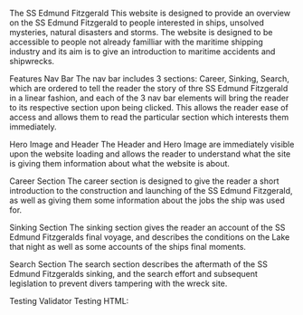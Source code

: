 The SS Edmund Fitzgerald
This website is designed to provide an overview on the SS Edmund Fitzgerald to people interested in ships, unsolved mysteries, natural disasters and storms. The website is designed to be accessible to people not already familliar with the maritime shipping industry and its aim is to give an introduction to maritime accidents and shipwrecks. 

Features
Nav Bar
The nav bar includes 3 sections: Career, Sinking, Search, which are ordered to tell the reader the story of thre SS Edmund Fitzgerald in a linear fashion, and each of the 3 nav bar elements will bring the reader to its respective section upon being clicked. This allows the reader ease of access and allows them to read the particular section which interests them immediately.

Hero Image and Header
The Header and Hero Image are immediately visible upon the website loading and allows the reader to understand what the site is giving them information about what the website is about.

Career Section
The career section is designed to give the reader a short introduction to the construction and launching of the SS Edmund Fitzgerald, as well as giving them some information about the jobs the ship was used for.

Sinking Section
The sinking section gives the reader an account of the SS Edmund Fitzgeralds final voyage, and describes the conditions on the Lake that night as well as some accounts of the ships final moments.

Search Section
The search section describes the aftermath of the SS Edmund Fitzgeralds sinking, and the search effort and subsequent legislation to prevent divers tampering with the wreck site.

Testing
Validator Testing
HTML: 
